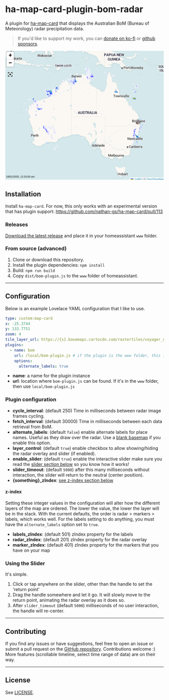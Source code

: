 # ha-map-card-plugin-bom-radar

A plugin for [ha-map-card](https://github.com/nathan-gs/ha-map-card) that displays the Australian BoM (Bureau of Meteorology) radar precipitation data.

> If you'd like to support my work, you can [donate on ko-fi](https://ko-fi.com/bezmi) or [github sponsors](https://github.com/sponsors/bezmi).

![an example of the map with rain radar shown](/images/screenshot.png)

## Installation
Install `ha-map-card`. For now, this only works with an experimental version that has plugin support: https://github.com/nathan-gs/ha-map-card/pull/113

### Releases
[Download the latest release]("https://github.com/bezmi/ha-map-card-plugin-bom-radar/releases/latest")
and place it in your homeassistant `www` folder.

### From source (advanced)
1. Clone or download this repository.
2. Install the plugin dependencies: `npm install`
3. Build: `npm run build`
4. Copy `dist/bom-plugin.js` to the `www` folder of homeassistant.

---

## Configuration

Below is an example Lovelace YAML configuration that I like to use.

```yaml
type: custom:map-card
x: -25.3744
y: 133.7751
zoom: 4
tile_layer_url: https://{s}.basemaps.cartocdn.com/rastertiles/voyager_nolabels/{z}/{x}/{y}.png
plugins:
  - name: bom
    url: /local/bom-plugin.js # if the plugin is the www folder, this is the url to use
    options:
      alternate_labels: true
```
- **name**: a name for the plugin instance
- **url**: location where `bom-plugin.js` can be found. If it's in the `www` folder, then use `local/bom-plugin.js`

### Plugin configuration
- **cycle_interval**: (default 250) Time in milliseconds between radar image frames cycling.
- **fetch_interval**: (default 30000) Time in milliseconds between each data retrieval from BoM.
- **alternate_labels**: (default `false`) enable alternate labels for place names.
Useful as they draw over the radar. Use a [blank basemap](https://{s}.basemaps.cartocdn.com/rastertiles/voyager_nolabels/{z}/{x}/{y}.png) if you enable this option.
- **layer_control**: (default `true`) enable checkbox to allow showing/hiding the radar overlay and slider (if enabled).
- **enable_slider**: (default `true`) enable the interactive slider make sure you read the [slider section below](#using-the-slider) so you know how it works!
- **slider_timeout**: (default `5000`) after this many milliseconds without interaction, the slider will return to the neutral (center position).
- **{something}_zIndex**: [see z-index section below](#z-index)

#### z-index
Setting these integer values in the configuration will alter how the different layers of the map are ordered.
The lower the value, the lower the layer will be in the stack.
With the current defaults, the order is radar > markers > labels, which works well.
For the labels setting to do anything, you must have the `alternate_labels` option set to `true`.
- **labels_zIndex**: (default 501) zIndex property for the labels
- **radar_zIndex**: (default 201) zIndex property for the radar overlay
- **marker_zIndex**: (default 401) zIndex property for the markers that you have on your map

### Using the Slider
It's simple.
1. Click or tap anywhere on the slider, other than the handle to set the 'return point'
2. Drag the handle somewhere and let it go. It will slowly move to the return point, animating the radar overlay as it does so.
3. After `slider_timeout` (default `5000`) milliseconds of no user interaction, the handle will re-center.

---

## Contributing

If you find any issues or have suggestions, feel free to open an issue or submit a pull request on the [GitHub repository](https://github.com/bezmi/ha-map-card-plugin-bom-radar). Contributions welcome :)
More features (scrollable timeline, select time range of data) are on their way.

---

## License

See [LICENSE](LICENSE).
